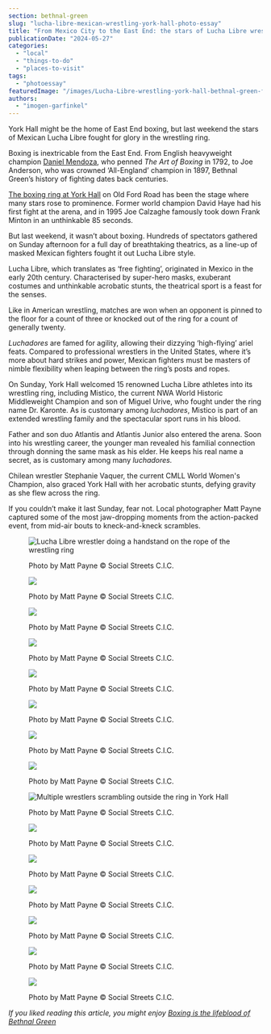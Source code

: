 ```yaml
---
section: bethnal-green
slug: "lucha-libre-mexican-wrestling-york-hall-photo-essay"
title: "From Mexico City to the East End: the stars of Lucha Libre wrestling battle it out at York Hall"
publicationDate: "2024-05-27"
categories: 
  - "local"
  - "things-to-do"
  - "places-to-visit"
tags: 
  - "photoessay"
featuredImage: "/images/Lucha-Libre-wrestling-york-hall-bethnal-green-flipping-opponent.jpg"
authors: 
  - "imogen-garfinkel"
---
```


York Hall might be the home of East End boxing, but last weekend the stars of Mexican Lucha Libre fought for glory in the wrestling ring.

Boxing is inextricable from the East End. From English heavyweight champion [Daniel Mendoza](https://romanroadlondon.com/daniel-mendoza-jewish-history/), who penned _The Art of Boxing_ in 1792, to Joe Anderson, who was crowned ‘All-England’ champion in 1897, Bethnal Green’s history of fighting dates back centuries. 

[The boxing ring at York Hall](https://romanroadlondon.com/york-hall-boxing-heritage-bethnal-green/) on Old Ford Road has been the stage where many stars rose to prominence. Former world champion David Haye had his first fight at the arena, and in 1995 Joe Calzaghe famously took down Frank Minton in an unthinkable 85 seconds. 

But last weekend, it wasn’t about boxing. Hundreds of spectators gathered on Sunday afternoon for a full day of breathtaking theatrics, as a line-up of masked Mexican fighters fought it out Lucha Libre style. 

Lucha Libre, which translates as ‘free fighting’, originated in Mexico in the early 20th century. Characterised by super-hero masks, exuberant costumes and unthinkable acrobatic stunts, the theatrical sport is a feast for the senses.

Like in American wrestling, matches are won when an opponent is pinned to the floor for a count of three or knocked out of the ring for a count of generally twenty. 

_Luchadores_ are famed for agility, allowing their dizzying ‘high-flying’ ariel feats. Compared to professional wrestlers in the United States, where it’s more about hard strikes and power, Mexican fighters must be masters of nimble flexibility when leaping between the ring’s posts and ropes.

On Sunday, York Hall welcomed 15 renowned Lucha Libre athletes into its wrestling ring, including Mistico, the current NWA World Historic Middleweight Champion and son of Miguel Urive, who fought under the ring name Dr. Karonte. As is customary among _luchadores_, Mistico is part of an extended wrestling family and the spectacular sport runs in his blood.

Father and son duo Atlantis and Atlantis Junior also entered the arena. Soon into his wrestling career, the younger man revealed his familial connection through donning the same mask as his elder. He keeps his real name a secret, as is customary among many _luchadores._ 

Chilean wrestler Stephanie Vaquer, the current CMLL World Women's Champion, also graced York Hall with her acrobatic stunts, defying gravity as she flew across the ring. 

If you couldn’t make it last Sunday, fear not. Local photographer Matt Payne captured some of the most jaw-dropping moments from the action-packed event, from mid-air bouts to kneck-and-kneck scrambles. 

<figure>

![Lucha Libre wrestler doing a handstand on the rope of the wrestling ring](/images/Lucha-Libre-wrestling-york-hall-bethnal-green-upside-down-1024x683.jpg)

<figcaption>

Photo by Matt Payne © Social Streets C.I.C.

</figcaption>

</figure>

<figure>

![](/images/Lucha-Libre-wrestling-york-hall-bethnal-green-face-paint-fan-1024x686.jpg)

<figcaption>

Photo by Matt Payne © Social Streets C.I.C.

</figcaption>

</figure>

<figure>

![](/images/Lucha-Libre-wrestling-york-hall-bethnal-green-on-shoulders-1024x683.jpg)

<figcaption>

Photo by Matt Payne © Social Streets C.I.C.

</figcaption>

</figure>

<figure>

![](/images/Lucha-Libre-wrestling-york-hall-bethnal-green-kick-in-back-1024x683.jpg)

<figcaption>

Photo by Matt Payne © Social Streets C.I.C.

</figcaption>

</figure>

<figure>

![](/images/Lucha-Libre-wrestling-york-hall-bethnal-green-leaping-through-air-1024x683.jpg)

<figcaption>

Photo by Matt Payne © Social Streets C.I.C.

</figcaption>

</figure>

<figure>

![](/images/Lucha-Libre-wrestling-york-hall-bethnal-green-talking-to-fan-1024x683.jpg)

<figcaption>

Photo by Matt Payne © Social Streets C.I.C.

</figcaption>

</figure>

<figure>

![](/images/Lucha-Libre-wrestling-york-hall-bethnal-green-group-on-stage-1024x683.jpg)

<figcaption>

Photo by Matt Payne © Social Streets C.I.C.

</figcaption>

</figure>

<figure>

![](/images/Lucha-Libre-wrestling-york-hall-bethnal-green-Okumura-signing-autograph-1024x683.jpg)

<figcaption>

Photo by Matt Payne © Social Streets C.I.C.

</figcaption>

</figure>

<figure>

![Multiple wrestlers scrambling outside the ring in York Hall](/images/Lucha-Libre-wrestling-york-hall-bethnal-green-tense-combat-1024x683.jpg)

<figcaption>

Photo by Matt Payne © Social Streets C.I.C.

</figcaption>

</figure>

<figure>

![](/images/Lucha-Libre-wrestling-york-hall-bethnal-green-fans-waiting-1024x683.jpg)

<figcaption>

Photo by Matt Payne © Social Streets C.I.C.

</figcaption>

</figure>

<figure>

![](/images/Lucha-Libre-wrestling-competition-york-hall-bethnal-green-mistico-jumping-1024x683.jpg)

<figcaption>

Photo by Matt Payne © Social Streets C.I.C.

</figcaption>

</figure>

<figure>

![](/images/Lucha-Libre-wrestling-competition-york-hall-bethnal-green-mid-air-flip-1024x683.jpg)

<figcaption>

Photo by Matt Payne © Social Streets C.I.C.

</figcaption>

</figure>

<figure>

![](/images/Lucha-Libre-wrestling-competition-york-hall-bethnal-green-group-attack-1024x683.jpg)

<figcaption>

Photo by Matt Payne © Social Streets C.I.C.

</figcaption>

</figure>

<figure>

![](/images/Lucha-Libre-wrestling-competition-york-hall-bethnal-green-flying-in-air-1024x683.jpg)

<figcaption>

Photo by Matt Payne © Social Streets C.I.C.

</figcaption>

</figure>

<figure>

![](/images/Lucha-Libre-wrestling-york-hall-bethnal-green-young-fan-in-mask-1024x683.jpg)

<figcaption>

Photo by Matt Payne © Social Streets C.I.C.

</figcaption>

</figure>

_If you liked reading this article, you might enjoy [Boxing is the lifeblood of Bethnal Green](https://bethnalgreenlondon.co.uk/boxing-bethnal-green/)_

[](https://bethnalgreenlondon.co.uk/boxing-bethnal-green/)
